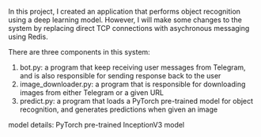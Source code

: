 

In this project, I created an application that performs object recognition using a deep learning model. However, I will make some changes to the system by replacing direct TCP connections with asychronous messaging using Redis.

There are three components in this system:
1. bot.py: a program that keep receiving user messages from Telegram, and is also responsible for sending response back to the user
2. image_downloader.py: a program that is responsible for downloading images from either Telegram or a given URL
3. predict.py: a program that loads a PyTorch pre-trained model for object recognition, and generates predictions when given an image

model details: PyTorch pre-trained InceptionV3 model 
